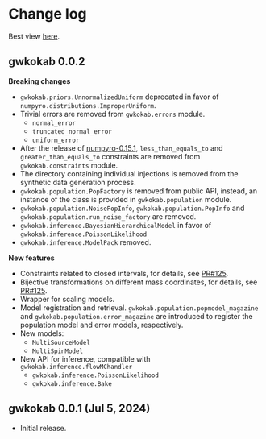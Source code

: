# Change log

Best view [here](https://gwkokab.readthedocs.io/en/latest/changelog.html).

## gwkokab 0.0.2

**Breaking changes**

* `gwkokab.priors.UnnormalizedUniform` deprecated in favor of `numpyro.distributions.ImproperUniform`.
* Trivial errors are removed from `gwkokab.errors` module.
  * `normal_error`
  * `truncated_normal_error`
  * `uniform_error`
* After the release of [numpyro-0.15.1](https://github.com/pyro-ppl/numpyro/releases/tag/0.15.1), `less_than_equals_to` and `greater_than_equals_to` constraints are removed from `gwkokab.constraints` module.
* The directory containing individual injections is removed from the synthetic data generation process.
* `gwkokab.population.PopFactory` is removed from public API, instead, an instance of the class is provided in `gwkokab.population` module.
* `gwkokab.population.NoisePopInfo`, `gwkokab.population.PopInfo` and `gwkokab.population.run_noise_factory` are removed.
* `gwkokab.inference.BayesianHierarchicalModel` in favor of `gwkokab.inference.PoissonLikelihood`
* `gwkokab.inference.ModelPack` removed.

**New features**

* Constraints related to closed intervals, for details, see [PR#125](https://github.com/gwkokab/gwkokab/pull/125).
* Bijective transformations on different mass coordinates, for details, see [PR#125](https://github.com/gwkokab/gwkokab/pull/125).
* Wrapper for scaling models.
* Model registration and retrieval. `gwkokab.population.popmodel_magazine` and `gwkokab.population.error_magazine` are introduced to register the population model and error models, respectively.
* New models:
  * `MultiSourceModel`
  * `MultiSpinModel`
* New API for inference, compatible with `gwkokab.inference.flowMChandler`
  * `gwkokab.inference.PoissonLikelihood`
  * `gwkokab.inference.Bake`
  
## gwkokab 0.0.1 (Jul 5, 2024)

* Initial release.
